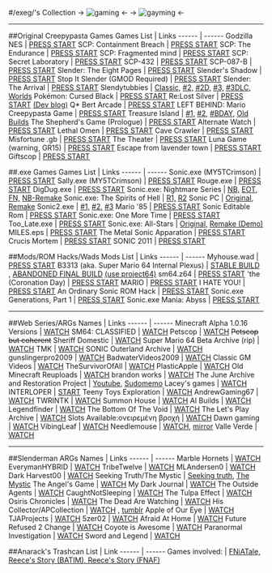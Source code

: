 #/exeg/'s Collection
-> ![gaming](https://files.catbox.moe/2kygql.png) <-
-> ![gayming](https://cdn.discordapp.com/attachments/622592283598127104/1065383789464928287/exegtanmain_1.png) <-

------------------------------------------------------------------------------------------------------------------------------------------------------
##Original Creepypasta Games
Games List | Links
------ | ------
Godzilla NES | [PRESS START](https://gamejolt.com/games/godzilla/265180)
SCP: Containment Breach | [PRESS START](https://www.scpcbgame.com/)
SCP: The Endurance | [PRESS START](https://gamejolt.com/games/scp-the-endurance/358318)
SCP: Fragmented mind | [PRESS START](https://store.steampowered.com/app/1184790/SCP_Fragmented_Minds/)
SCP: Secret Laboratory | [PRESS START](https://store.steampowered.com/app/700330/SCP_Secret_Laboratory/)
SCP-432 | [PRESS START](https://archive.org/details/scp-432-skymidnight)
SCP-087-B | [PRESS START](https://www.scpcbgame.com/scp-087-b.html)
Slender: The Eight Pages | [PRESS START](https://slendergames.wordpress.com/2014/04/27/mf-link-slender-the-eight-pages-all-version/)
Slender's Shadow | [PRESS START](https://marcsteene.itch.io/slendermans-shadow)
Stop It Slender (GMOD Required) | [PRESS START](https://steamcommunity.com/sharedfiles/filedetails/?id=171728689)
Slender: The Arrival | [PRESS START](https://www.slenderarrival.com)
Slendytubbies | [Classic,](https://files.catbox.moe/yx2ew1.rar) [#2,](http://zeoworks.com/games/Slendytubbies2.html) [#2D,](http://zeoworks.com/games/Slendytubbies2D.html) [#3,](http://zeoworks.com/games/Slendytubbies3.html) [#3DLC,](http://zeoworks.com/games/Slendytubbies3C4.html) [Worlds](https://zeoworks.com/games/SlendytubbiesWorlds.html)
Pokémon: Cursed Black | [PRESS START](https://www.mediafire.com/file/lld8vxtjdhi3z07/Pok%25C3%25A9mon_Cursed_Black_Release_1.0.zip/file)
Re:Lost Silver | [PRESS START](https://www.mediafire.com/file/6eaygo0wqet0af5/ReLostSilver_1.3.3.zip/file) [(Dev blog)](https://tohjofalls.net/)
Q* Bert Arcade | [PRESS START](https://gamejolt.com/games/hilbert/770953)
LEFT BEHIND: Mario Creepypasta Game | [PRESS START](https://gamejolt.com/games/LEFT-BEHIND/684380)
Treasure Island | [#1,](https://gamejolt.com/games/treasureislandofficial/222994) [#2,](https://gamejolt.com/games/crucis_mortem/769410) [#BDAY,](https://gamejolt.com/games/fnatianniversary/510774) [Old Builds](https://gamejolt.com/games/old-fnati/507403)
The Shepherd's Game (Prologue) | [PRESS START](https://www.dropbox.com/s/6sic8iv1uxna4xq/The_Shepherd_Game%20(Windows).zip?dl=0)
Alternate Watch | [PRESS START](https://tesseron.itch.io/alternate-watch)
Lethal Omen | [PRESS START](https://alpine-arts.itch.io/lethal-omen)
Cave Crawler | [PRESS START](https://store.steampowered.com/app/2282480/Cave_Crawler/)
Misfortune .gb | [PRESS START](https://misfortune-dot-gb.webs.com/game-download)
The Theater | [PRESS START](https://newa-studios.itch.io/thetheater)
Luna Game (warning, GR15) | [PRESS START](https://archive.org/download/LunaGame)
Escape from lavender town | [PRESS START](https://adriendittrick.itch.io/eflt)
Giftscop | [PRESS START](https://giftscop.com/)

##.exe Games
Games List | Links
------ | ------
Sonic.exe (MY5TCrimson) | [PRESS START](https://gamejolt.com/games/sonic-exe-the-game/16239)
Sally.exe (MY5TCrimson) | [PRESS START](https://gamejolt.com/games/sally-exe-the-game/20920)
Rouge.exe | [PRESS START](https://gamejolt.com/games/rouge-exe/164505)
DigDug.exe | [PRESS START](https://gamejolt.com/games/DigDugexe/712475)
Sonic.exe: Nightmare Series | [NB,](https://gamejolt.com/games/sonic-exe-nightmare-beginning/229832) [EOT,](https://gamejolt.com/games/SallyTitle_QuickLS_/258884) [FN,](https://gamejolt.com/games/UIM_JKP_3_O/562651) [NB-Remake](https://gamejolt.com/games/NBR_UIM/516580)
Sonic.exe: The Spirits of Hell | [R1,](https://gamejolt.com/games/SonicExeTSOH/306847) [R2](https://gamejolt.com/games/SonicExeTSOH2/376138)
Sonic PC | [Original,](https://www.mediafire.com/file/x4d0cssi6k256nx/sonic-pcport-patch.exe/file) [Remake](https://gamejolt.com/games/PCPORTREMAKE/527553)
Sonic2.exe | [#1,](https://gamejolt.com/games/sonic2-exe-the-game/21631) [#2,](https://gamejolt.com/games/sunshine-exe-sonic2-exe-part-ii-the-game/22071) [#3](https://gamejolt.com/games/insanity-exe-sonic2-exe-part-iii-the-game-full-version/23138)
Mario '85 | [PRESS START](https://gamejolt.com/games/lucas/667036)
Sonic Editable Rom | [PRESS START](https://gamejolt.com/games/soniceditablerom/670220)
Sonic.exe: One More Time | [PRESS START](https://gamejolt.com/games/Sonic-Exe-One-More-Time/642613)
Too_Late.exe | [PRESS START](https://gamejolt.com/games/Too_Late_exe/691749)
Sonic.exe: All-Stars | [Original,](https://gamejolt.com/games/SonicAllStarsWIDE/659841) [Remake (Demo)](https://gamejolt.com/games/hbc/430341)
MILES.eps | [PRESS START](https://gamejolt.com/games/miles_eps/769114)
The Metal Sonic Apparation | [PRESS START](https://gamejolt.com/games/MetalSonicApparation/642830)
Crucis Mortem | [PRESS START](https://gamejolt.com/games/crucis_mortem/769410)
SONIC 2011 | [PRESS START](https://gamejolt.com/games/sonic/783884)

##Mods/ROM Hacks/Wads
Mods List | Links
------ | ------
Myhouse.wad | [PRESS START](https://www.doomworld.com/forum/topic/134292-myhousewad/)
B3313 (aka. Super Mario 64 Internal Plexus) | [STABLE BUILD](https://www.mediafire.com/file/dzxf9u981y4f9ox/B3313_v0.7.z64/file) , [ABANDONED FINAL BUILD](https://files.catbox.moe/tqa2rg.bps) [(use project64)](https://www.pj64-emu.com/)
sm64.z64 | [PRESS START](https://romhacking.com/hack/sm64.z64)
'the (Coronation Day) | [PRESS START](https://www.smwcentral.net/?p=section&a=details&id=13017)
MARIO | [PRESS START](https://bin.smwcentral.net/36667/MARIO%20(1).zip)
I HATE YOU! | [PRESS START](https://www.smwcentral.net/?p=section&a=details&id=13943)
An Ordinary Sonic ROM Hack | [PRESS START](https://shc-dist.lostsig.co/downloads/compo2013/[SHC2013]%20[compo2013]%201%20-%20An%20Ordinary%20Sonic%20ROM%20Hack%20-%20By%20Cinossu.bin)
Sonic.exe Generations, Part 1 | [PRESS START](https://gamebanana.com/mods/363428)
Sonic.exe Mania: Abyss | [PRESS START](https://gamebanana.com/mods/47966)

------------------------------------------------------------------------------------------------------------------------------------------------------
##Web Series/ARGs
Names | Links
------ | ------
Minecraft Alpha 1.0.16 Versions | [WATCH](https://www.youtube.com/@MinecraftAlphaVersions)
SM64: CLASSIFIED | [WATCH](https://youtube.com/playlist?list=PLAqjcQHqLvgC3_Y1K-N7Hhp7_ZSTbXg0A)
Petscop | [WATCH](https://www.youtube.com/@Petscop)
~~Petscop but coherent~~ Sheriff Domestic | [WATCH](https://www.youtube.com/@SheriffDomestic)
Super Mario 64 Beta Archive (rip) | [WATCH](https://www.youtube.com/@SM64BA)
TMK | [WATCH](https://www.youtube.com/playlist?list=PL-OuhtW42_qmC4yzIuLsI4RQnE8SvQucp)
SONIC Outerland Archive | [WATCH](https://www.youtube.com/@sonicouterland)
gunslingerpro2009 | [WATCH](https://youtube.com/@gunslingerpro-qi3sx)
BadwaterVideos2009 | [WATCH](https://youtube.com/@BadwaterVideos2009)
Classic GM Videos | [WATCH](https://youtube.com/@classicgmvideos4221)
TheSurvivorOfAll  | [WATCH](https://youtube.com/@thesurvivorofall1890)
PlasticApple | [WATCH](https://youtube.com/@PlasticApple2011)
Old Minecraft Reuploads | [WATCH](https://youtube.com/@oldminecraftreuploads793)
brandon works | [WATCH](https://youtube.com/@brandonworks6443)
The June Archive and Restoration Project | [Youtube,](https://youtube.com/@JuneFlipArchive) [Sudomemo](https://www.sudomemo.net/user/5217F8507F2D3216@DSi)
Lacey's games | [WATCH](https://www.youtube.com/playlist?list=PLPCT6_j9_XHZQozvoPbOBXre1Oxme38Rc)
INTERLOPER | [START](https://www.youtube.com/playlist?list=PL6ywVNnt0-OpbUDztGZd7n6QjtADOTXY-)
Teeny Toys Exploration | [WATCH](https://youtube.com/@TeenyToysExploration)
AndrewGaming67 | [WATCH](https://youtube.com/@andrewgaming6751)
TWRINTK | [WATCH](https://youtube.com/@twrintk9487)
Summon House | [WATCH](https://youtube.com/@summonhouse9830)
AI Builds | [WATCH](https://youtube.com/@AIBuilds)
Legendfinder | [WATCH](https://youtube.com/@legendfinder)
The Bottom Of The Void | [WATCH](https://youtube.com/@unintelligible-synapse)
The Let's Play Archive | [WATCH](https://youtube.com/@tlpa)
Slots Available:ονειρεμένη βροχή | [WATCH](https://youtube.com/@theologicorpse)
Dawn gaming | [WATCH](https://youtube.com/@dawngaming7190)
VibingLeaf | [WATCH](https://www.youtube.com/@VibingLeaf/videos)
Needlemouse | [WATCH](https://www.youtube.com/watch?v=vTpmyDePd9k), [mirror](https://mega.nz/file/fPZCjRRS#N3BtVGEjw1bEuBjSQHu8R9UbuGYzcdONDqyGVVTihU8)
Valle Verde | [WATCH](https://www.youtube.com/@-Alluvium-/videos)

------------------------------------------------------------------------------------------------------------------------------------------------------
##Slenderman ARGs
Names | Links
------ | ------
Marble Hornets | [WATCH](https://www.youtube.com/user/MarbleHornets)
EverymanHYBRID | [WATCH](https://www.youtube.com/user/EverymanHYBRID)
TribeTwelve | [WATCH](https://www.youtube.com/user/TribeTwelve)
MLAndersen0 | [WATCH](https://www.youtube.com/user/MLAndersen0)
Dark Harvest00 | [WATCH](https://www.youtube.com/user/DarkHarvest00)
Seeking Truth/The Mystic | [Seeking truth](http://openthedoorandyouwillfindme.blogspot.com/), [The Mystic](http://helpingthosehelpthemselves.blogspot.com/)
The Angel's Game | [WATCH](https://www.youtube.com/@theoriginalaliendude)
My Dark Journal | [WATCH](https://www.youtube.com/user/MyDarkJournal)
The Outside Agents | [WATCH](https://www.youtube.com/@theoutsideagents)
CaughtNotSleeping | [WATCH](https://www.youtube.com/user/CaughtNotSleeping)
The Tulpa Effect | [WATCH](https://www.youtube.com/user/tulpaeffect)
Osiris Chronicles | [WATCH](https://www.youtube.com/user/OsirisChronicles)
The Dead Are Watching | [WATCH](https://www.youtube.com/user/TheDeadAreWatching)
His Collector/APCollection | [WATCH](https://www.youtube.com/@APCollection) , [tumblr](https://hiscollector.tumblr.com/)
Apple of Our Eye | [WATCH](https://www.youtube.com/@AppleOfOurEye)
TJAProjects | [WATCH](https://www.youtube.com/user/TJAProjects)
5zer02 | [WATCH](https://www.youtube.com/user/5zer02)
Afraid At Home | [WATCH](https://www.youtube.com/afraidathome)
Future Refused 2 Change | [WATCH](https://www.youtube.com/@FutureRefused2Change/)
Coyote is Awesome | [WATCH](https://www.youtube.com/@CoyoteIsAwesome)
Paranormal Investigation | [WATCH](https://www.youtube.com/@smartsy1)
Sword and Legend | [WATCH](https://www.deviantart.com/ladymasquerade/gallery/37300110/swordandlegend)

































































































































































##Anarack's Trashcan
List | Link
------ | ------
Games involved: | [FNiATale, Reece's Story (BATIM), Reece's Story (FNAF)](https://drive.google.com/drive/folders/1qm1QasUwkvbSvnEf4JELo2gXdnEcXP0F)